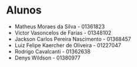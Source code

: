 # Alunos

* Matheus Moraes da Silva - 01361823
* Victor Vasoncelos de Farias - 01348102
* Jackson Carlos Pereira Nascimento - 01368457
* Luiz Felipe Kaercher de Oliveira - 01227047
* Rodrigo Cavalcanti - 01362638
* Denys Wildson - 01380977